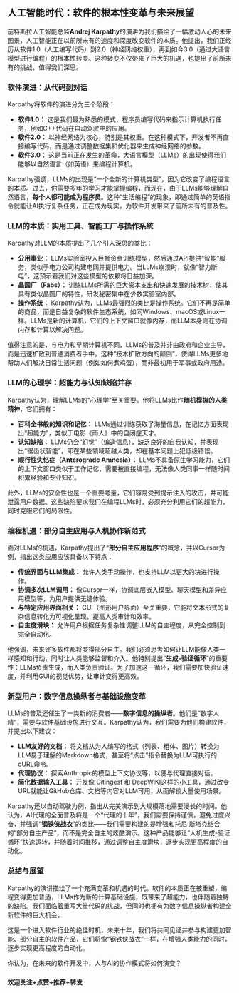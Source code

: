 ## 人工智能时代：软件的根本性变革与未来展望

前特斯拉人工智能总监**Andrej Karpathy**的演讲为我们描绘了一幅激动人心的未来图景，人工智能正在以前所未有的速度和深度改变软件的本质。他提出，我们正经历从软件1.0（人工编写代码）到2.0（神经网络权重），再到如今3.0（通过大语言模型进行编程）的根本性转变。这种转变不仅带来了巨大的机遇，也提出了前所未有的挑战，值得我们深思。

### 软件演进：从代码到对话

Karpathy将软件的演进分为三个阶段：

* **软件1.0：** 这是我们最为熟悉的模式，程序员编写代码来指示计算机执行任务，例如C++代码在自动驾驶中的应用。
* **软件2.0：** 以神经网络为核心，特别是其权重。在这种模式下，开发者不再直接编写代码，而是通过调整数据集和优化器来生成神经网络的参数。
* **软件3.0：** 这是当前正在发生的革命，大语言模型（LLMs）的出现使得我们能够以自然语言（如英语）来编程计算机。

Karpathy强调，LLMs的出现是“一个全新的计算机类型”，因为它改变了编程语言的本质。过去，你需要多年的学习才能掌握编程，而现在，由于LLMs能够理解自然语言，**每个人都可能成为程序员**。这种“生活编程”的现象，即通过简单的英语指令就能让AI执行复杂任务，正在成为现实，为软件开发带来了前所未有的普及性。

### LLM的本质：实用工具、智能工厂与操作系统

Karpathy对LLM的本质提出了几个引人深思的类比：

* **公用事业：** LLMs实验室投入巨额资金训练模型，然后通过API提供“智能”服务，类似于电力公司构建电网并提供电力。当LLMs崩溃时，就像“智力断电”，这预示着我们对这些模型的依赖将日益加深。
* **晶圆厂（Fabs）：** 训练LLMs所需的巨大资本支出和快速发展的技术树，使其具有类似晶圆厂的特性，研发秘密集中在少数实验室内部。
* **操作系统：** Karpathy认为，LLMs最强烈的类比是操作系统。它们不再是简单的商品，而是日益复杂的软件生态系统，如同Windows、macOS或Linux一样。LLMs是新的计算机，它们的上下文窗口就像内存，而LLM本身则在协调内存和计算以解决问题。

值得注意的是，与电力和早期计算机不同，LLMs的普及并非由政府和企业主导，而是迅速扩散到普通消费者手中。这种“技术扩散方向的颠倒”，使得LLMs更多地帮助人们解决日常生活问题（例如如何煮鸡蛋），而非最初用于军事或政府用途。

### LLM的心理学：超能力与认知缺陷并存

Karpathy认为，理解LLMs的“心理学”至关重要。他将LLMs比作**随机模拟的人类精神**，它们拥有：

* **百科全书般的知识和记忆：** LLMs通过训练获取了海量信息，在记忆方面表现出“超能力”，类似于电影《雨人》中的自闭症天才。
* **认知缺陷：** LLMs仍会“幻觉”（编造信息），缺乏良好的自我认知，并表现出“锯齿状智能”，即在某些领域超越人类，却在基本问题上犯低级错误。
* **顺行性失忆症（Anterograde Amnesia）：** LLMs不具备原生学习能力，它们的上下文窗口类似于工作记忆，需要被直接编程，无法像人类同事一样随时间积累经验和专业知识。

此外，LLMs的安全性也是一个重要考量，它们容易受到提示注入的攻击，并可能泄露用户数据。这些缺陷要求我们在编程LLMs时，必须充分利用它们的超能力，同时克服它们的局限性。

### 编程机遇：部分自主应用与人机协作新范式

面对LLMs的机遇，Karpathy提出了“**部分自主应用程序**”的概念，并以Cursor为例，指出这类应用应该具备以下特点：

* **传统界面与LLM集成：** 允许人类手动操作，也支持LLM以更大的块进行操作。
* **协调多次LLM调用：** 像Cursor一样，协调底层嵌入模型、聊天模型和差异应用模型等，为用户提供无缝体验。
* **与特定应用界面相关：** GUI（图形用户界面）至关重要，它能将文本形式的复杂信息转化为可视化呈现，提高人类审计和效率。
* **自主度滑块：** 允许用户根据任务复杂性调整LLM的自主程度，从完全控制到完全自动化。

他强调，未来许多软件都将变得部分自主。我们必须思考如何让LLM能像人类一样感知和行动，同时让人类能够监督和介入。他特别提出“**生成-验证循环**”的重要性：LLMs负责生成，而人类负责验证。为了加速这一循环，我们需要加快验证速度，并利用GUI的视觉优势，让审计变得更高效。

### 新型用户：数字信息操纵者与基础设施变革

LLMs的普及还催生了一类新的消费者——**数字信息的操纵者**。他们是“数字人精”，需要与软件基础设施进行交互。Karpathy认为，我们需要为他们构建软件，并提出以下建议：

* **LLM友好的文档：** 将文档从为人编写的格式（列表、粗体、图片）转换为LLM易于理解的Markdown格式，甚至将“点击”指令替换为LLM可执行的cURL命令。
* **代理协议：** 探索Anthropic的模型上下文协议等，以便与代理直接对话。
* **简化数据输入工具：** 开发像 Gitingest 和 DeepWiKI这样的小工具，通过改变URL就能让GitHub仓库、文档等内容对LLM可用，从而解锁大量使用场景。

Karpathy还以自动驾驶为例，指出从完美演示到大规模落地需要漫长的时间。他认为，AI代理的全面普及将是一个“代理的十年”，我们需要保持谨慎，避免过度兴奋，并强调“**钢铁侠战衣**”的类比——我们需要构建的是增强和托尼·斯塔克结合的“部分自主产品”，而不是完全自主的炫酷演示。这种产品能够让“人机生成-验证循环”快速运转，并随着时间推移，通过调整自主度滑块，逐步实现更高程度的自动化。

### 总结与展望

Karpathy的演讲描绘了一个充满变革和机遇的时代。软件的本质正在被重塑，编程变得更加普适，LLMs作为新的计算基础设施，既带来了超能力，也伴随着独特的缺陷。我们面临着重写大量代码的挑战，但同时也拥有为数字信息操纵者构建全新软件的巨大机会。

这是一个进入软件行业的绝佳时机，未来十年，我们将共同见证并参与构建更加智能、部分自主的软件产品，它们将像“钢铁侠战衣”一样，在增强人类能力的同时，逐步实现更高程度的自动化。

你认为，在未来的软件开发中，人与AI的协作模式将如何演变？
###
**欢迎关注+点赞+推荐+转发**